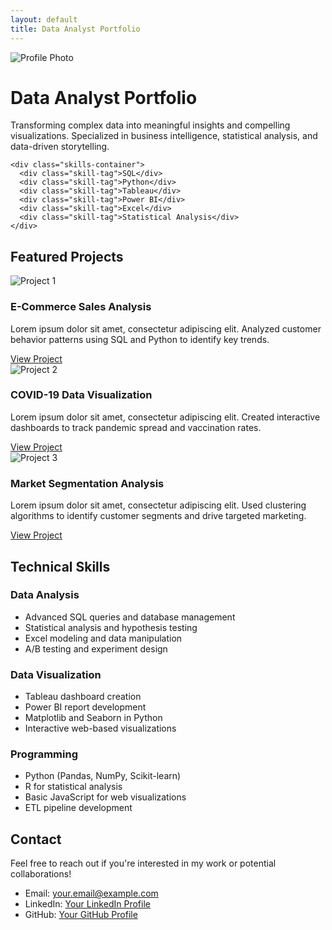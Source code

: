 ```yaml
---
layout: default
title: Data Analyst Portfolio
---
```


<div class="profile-container">
  <img src="https://via.placeholder.com/150" alt="Profile Photo" class="profile-image">
  <div class="profile-text">
    <h1>Data Analyst Portfolio</h1>
    <p>Transforming complex data into meaningful insights and compelling visualizations. Specialized in business intelligence, statistical analysis, and data-driven storytelling.</p>
    
    <div class="skills-container">
      <div class="skill-tag">SQL</div>
      <div class="skill-tag">Python</div>
      <div class="skill-tag">Tableau</div>
      <div class="skill-tag">Power BI</div>
      <div class="skill-tag">Excel</div>
      <div class="skill-tag">Statistical Analysis</div>
    </div>
  </div>
</div>

## Featured Projects

<div class="project-grid">
  <div class="project-card">
    <img src="https://via.placeholder.com/300x200" alt="Project 1">
    <h3>E-Commerce Sales Analysis</h3>
    <p>Lorem ipsum dolor sit amet, consectetur adipiscing elit. Analyzed customer behavior patterns using SQL and Python to identify key trends.</p>
    <a href="#">View Project</a>
  </div>
  
  <div class="project-card">
    <img src="https://via.placeholder.com/300x200" alt="Project 2">
    <h3>COVID-19 Data Visualization</h3>
    <p>Lorem ipsum dolor sit amet, consectetur adipiscing elit. Created interactive dashboards to track pandemic spread and vaccination rates.</p>
    <a href="#">View Project</a>
  </div>
  
  <div class="project-card">
    <img src="https://via.placeholder.com/300x200" alt="Project 3">
    <h3>Market Segmentation Analysis</h3>
    <p>Lorem ipsum dolor sit amet, consectetur adipiscing elit. Used clustering algorithms to identify customer segments and drive targeted marketing.</p>
    <a href="#">View Project</a>
  </div>
</div>

## Technical Skills

### Data Analysis
- Advanced SQL queries and database management
- Statistical analysis and hypothesis testing
- Excel modeling and data manipulation
- A/B testing and experiment design

### Data Visualization
- Tableau dashboard creation
- Power BI report development
- Matplotlib and Seaborn in Python
- Interactive web-based visualizations

### Programming
- Python (Pandas, NumPy, Scikit-learn)
- R for statistical analysis
- Basic JavaScript for web visualizations
- ETL pipeline development

## Contact

Feel free to reach out if you're interested in my work or potential collaborations!

- Email: your.email@example.com
- LinkedIn: [Your LinkedIn Profile](https://linkedin.com/in/yourprofile)
- GitHub: [Your GitHub Profile](https://github.com/Glorthur)
```
